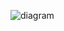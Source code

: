 ![diagram](https://github.com/Nikitacauselove/grocery-list/assets/63429080/63bc2cbd-450c-4f99-b02b-a23d9c4f2f71)
